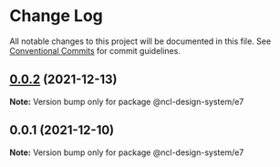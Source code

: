 # Change Log

All notable changes to this project will be documented in this file.
See [Conventional Commits](https://conventionalcommits.org) for commit guidelines.

## [0.0.2](https://github.ncl.com/rromero/ncl-design-system/compare/@ncl-design-system/e7@0.0.1...@ncl-design-system/e7@0.0.2) (2021-12-13)

**Note:** Version bump only for package @ncl-design-system/e7





## 0.0.1 (2021-12-10)

**Note:** Version bump only for package @ncl-design-system/e7
